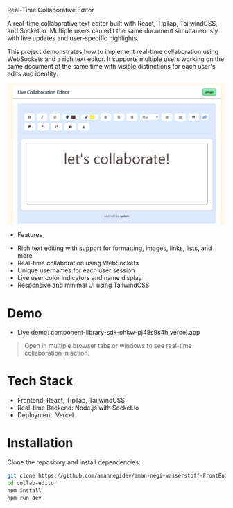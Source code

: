  Real-Time Collaborative Editor

A real-time collaborative text editor built with React, TipTap, TailwindCSS, and Socket.io. Multiple users can edit the same document simultaneously with live updates and user-specific highlights. 

This project demonstrates how to implement real-time collaboration using WebSockets and a rich text editor. It supports multiple users working on the same document at the same time with visible distinctions for each user's edits and identity.

![Screenshot](https://raw.githubusercontent.com/amannegidev/aman-negi-wasserstoff-FrontEndInternTask/refs/heads/main/Screenshot%202025-05-13%20094834.png)


* Features

- Rich text editing with support for formatting, images, links, lists, and more
- Real-time collaboration using WebSockets
- Unique usernames for each user session
- Live user color indicators and name display
- Responsive and minimal UI using TailwindCSS

# Demo

- Live demo: component-library-sdk-ohkw-pj48s9s4h.vercel.app
> Open in multiple browser tabs or windows to see real-time collaboration in action.

# Tech Stack

- Frontend: React, TipTap, TailwindCSS
- Real-time Backend: Node.js with Socket.io
- Deployment: Vercel

# Installation

Clone the repository and install dependencies:
```bash
git clone https://github.com/amannegidev/aman-negi-wasserstoff-FrontEndInternTask.git
cd collab-editor
npm install
npm run dev
